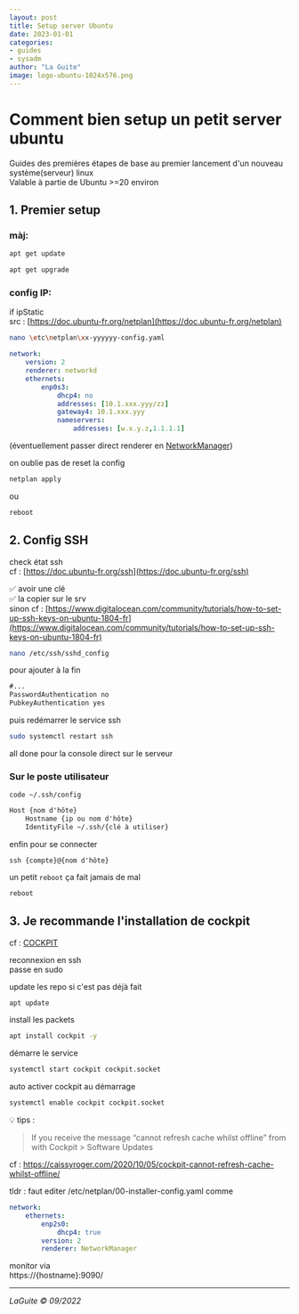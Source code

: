 ```yaml
---
layout: post
title: Setup server Ubuntu
date: 2023-01-01
categories:
- guides
- sysadm
author: "La Guite"
image: logo-ubuntu-1024x576.png
---
```


# Comment bien setup un petit server ubuntu

Guides des premières étapes de base au premier lancement d'un nouveau système(serveur) linux  
Valable à partie de Ubuntu >=20 environ

## 1. Premier setup 

### màj:
```bash
apt get update
```
```bash
apt get upgrade
```

### config IP:
if ipStatic  
src : [https://doc.ubuntu-fr.org/netplan](https://doc.ubuntu-fr.org/netplan)

```bash
nano \etc\netplan\xx-yyyyyy-config.yaml
```

```yaml
network:
    version: 2
    renderer: networkd
    ethernets:
        enp0s3:
            dhcp4: no
            addresses: [10.1.xxx.yyy/zz]
            gateway4: 10.1.xxx.yyy
            nameservers:
                addresses: [w.x.y.z,1.1.1.1]
```
(éventuellement passer direct renderer en [NetworkManager](https://ubuntu.com/core/docs/networkmanager))

on oublie pas de reset la config
```bash
netplan apply
```
ou
```bash
reboot
```

## 2. Config SSH

check état ssh  
cf : [https://doc.ubuntu-fr.org/ssh](https://doc.ubuntu-fr.org/ssh)

✅ avoir une clé  
✅ la copier sur le srv  
sinon cf : [https://www.digitalocean.com/community/tutorials/how-to-set-up-ssh-keys-on-ubuntu-1804-fr](https://www.digitalocean.com/community/tutorials/how-to-set-up-ssh-keys-on-ubuntu-1804-fr)

```bash
nano /etc/ssh/sshd_config
```
pour ajouter à la fin
```txt
#...
PasswordAuthentication no
PubkeyAuthentication yes
```

puis redémarrer le service ssh
```bash
sudo systemctl restart ssh
```

all done pour la console direct sur le serveur

### Sur le poste utilisateur
```
code ~/.ssh/config
```

```txt
Host {nom d'hôte}
    Hostname {ip ou nom d'hôte}
    IdentityFile ~/.ssh/{clé à utiliser}
```
  
enfin pour se connecter
```
ssh {compte}@{nom d'hôte}
```

un petit `reboot` ça fait jamais de mal
```bash
reboot
```

## 3. Je recommande l'installation de cockpit
cf : [COCKPIT](https://cockpit-project.org/)

reconnexion en ssh  
passe en sudo

update les repo si c'est pas déjà fait
```bash
apt update
```

install les packets
```bash
apt install cockpit -y
```

démarre le service
```bash
systemctl start cockpit cockpit.socket
```

auto activer cockpit au démarrage
```bash
systemctl enable cockpit cockpit.socket
```

💡 tips :  
>If you receive the message “cannot refresh cache whilst offline” from with Cockpit > Software Updates  

cf : https://caissyroger.com/2020/10/05/cockpit-cannot-refresh-cache-whilst-offline/

tldr : faut editer /etc/netplan/00-installer-config.yaml comme
```yaml
network:
    ethernets:
        enp2s0:
            dhcp4: true
        version: 2
        renderer: NetworkManager
```
  
monitor via  
https://{hostname}:9090/

---
*LaGuite © 09/2022*